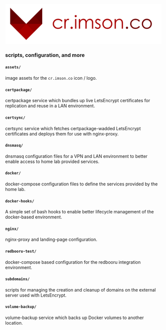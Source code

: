 ![homelab logo](/homelab.png)

### scripts, configuration, and more

#### `assets/`

image assets for the `cr.imson.co` icon / logo.

#### `certpackage/`

certpackage service which bundles up live LetsEncrypt certificates for replication and reuse in a LAN environment.

#### `certsync/`

certsync service which fetches certpackage-wadded LetsEncrypt certificates and deploys them for use with nginx-proxy.

#### `dnsmasq/`

dnsmasq configuration files for a VPN and LAN environment to better enable access to home lab provided services.

#### `docker/`

docker-compose configuration files to define the services provided by the home lab.

#### `docker-hooks/`

A simple set of bash hooks to enable better lifecycle management of the docker-based environment.

#### `nginx/`

nginx-proxy and landing-page configuration.

#### `redbooru-test/`

docker-compose based configuration for the redbooru integration environment.

#### `subdomains/`

scripts for managing the creation and cleanup of domains on the external server used with LetsEncrypt.

#### `volume-backup/`

volume-backup service which backs up Docker volumes to another location.
